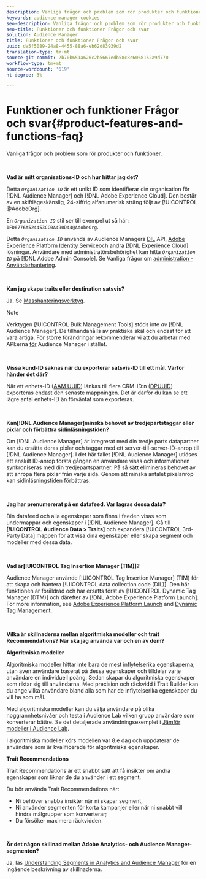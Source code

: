 ```yaml
---
description: Vanliga frågor och problem som rör produkter och funktioner.
keywords: audience manager cookies
seo-description: Vanliga frågor och problem som rör produkter och funktioner.
seo-title: Funktioner och funktioner Frågor och svar
solution: Audience Manager
title: Funktioner och funktioner Frågor och svar
uuid: da5f5089-24a8-4455-88a6-eb62d83939d2
translation-type: tm+mt
source-git-commit: 2b70b651a626c2b5667edb58c8c6068152a9d770
workflow-type: tm+mt
source-wordcount: '619'
ht-degree: 3%

---
```



# Funktioner och funktioner Frågor och svar{#product-features-and-functions-faq}

Vanliga frågor och problem som rör produkter och funktioner.

 

<!-- 

faq_features_functions.xml

 -->

**Vad är mitt organisations-ID och hur hittar jag det?**

Detta *`Organization ID`* är ett unikt ID som identifierar din organisation för [!DNL Audience Manager] och [!DNL Adobe Experience Cloud]. Den består av en skiftlägeskänslig, 24-siffrig alfanumerisk sträng följt av [!UICONTROL @AdobeOrg].

En *`Organization ID`* stil ser till exempel ut så här: `1FD6776A524453CC0A490D44@AdobeOrg`.

Detta *`Organization ID`* används av Audience Managers [DIL](../dil/dil-overview.md) API, [Adobe Experience Platform Identity Service](https://docs.adobe.com/content/help/en/id-service/using/home.html)och andra [!DNL Experience Cloud] lösningar. Användare med administratörsbehörighet kan hitta *`Organization ID`* på [!DNL Adobe Admin Console]. Se Vanliga frågor om [administration - Användarhantering](https://docs.adobe.com/content/help/en/core-services/interface/manage-users-and-products/admin-getting-started.html).

 

**Kan jag skapa traits eller destination satsvis?**

Ja. Se [Masshanteringsverktyg](../reference/bulk-management-tools/bulk-management-intro.md).

>[!NOTE]
>
>Verktygen [!UICONTROL Bulk Management Tools] stöds inte *av* [!DNL Audience Manager]. De tillhandahålls av praktiska skäl och endast för att vara artiga. För större förändringar rekommenderar vi att du arbetar med API:erna [för](../api/api.md) Audience Manager i stället.

 

**Vissa kund-ID saknas när du exporterar satsvis-ID till ett mål. Varför händer det där?**

När ett enhets-ID ([AAM UUID](../reference/ids-in-aam.md)) länkas till flera CRM-ID:n ([DPUUID](../reference/ids-in-aam.md)) exporteras endast den senaste mappningen. Det är därför du kan se ett lägre antal enhets-ID än förväntat som exporteras.

 

**Kan[!DNL Audience Manager]minska behovet av tredjepartstaggar eller pixlar och förbättra sidinläsningstiden?**

Om [!DNL Audience Manager] är integrerat med din tredje parts datapartner kan du ersätta deras pixlar och taggar med ett server-till-server-ID-anrop till [!DNL Audience Manager]. I det här fallet [!DNL Audience Manager] utlöses ett enskilt ID-anrop första gången en användare visas och informationen synkroniseras med din tredjepartspartner. På så sätt elimineras behovet av att anropa flera pixlar från varje sida. Genom att minska antalet pixelanrop kan sidinläsningstiden förbättras.

 

**Jag har prenumererat på en datafeed. Var lagras dessa data?**

Din datafeed och alla egenskaper som finns i feeden visas som undermappar och egenskaper i [!DNL Audience Manager]. Gå till **[!UICONTROL Audience Data > Traits]** och expandera [!UICONTROL 3rd-Party Data] mappen för att visa dina egenskaper eller skapa segment och modeller med dessa data.

 

**Vad är[!UICONTROL Tag Insertion Manager (TIM)]?**

Audience Manager använde [!UICONTROL Tag Insertion Manager] (TIM) för att skapa och hantera [!UICONTROL data collection code (DIL)]. Den här funktionen är föråldrad och har ersatts först av [!UICONTROL Dynamic Tag Manager (DTM)] och därefter av [!DNL Adobe Experience Platform Launch]. For more information, see [Adobe Experience Platform Launch](https://docs.adobelaunch.com/) and [Dynamic Tag Management](https://docs.adobe.com/content/help/en/dtm/using/dtm-home.html).

 

**Vilka är skillnaderna mellan algoritmiska modeller och trait Recommendations? När ska jag använda var och en av dem?**

**Algoritmiska modeller**

Algoritmiska modeller hittar inte bara de mest inflytelserika egenskaperna, utan även användare baserat på dessa egenskaper och tilldelar varje användare en individuell poäng. Sedan skapar du algoritmiska egenskaper som riktar sig till användarna. Med precision och räckvidd i Trait Builder kan du ange vilka användare bland alla som har de inflytelserika egenskaper du vill ha som mål.

Med algoritmiska modeller kan du välja användare på olika noggrannhetsnivåer och testa i Audience Lab vilken grupp användare som konverterar bättre. Se det detaljerade användningsexemplet i [Jämför modeller i Audience Lab](../features/audience-lab/audience-lab-use-cases.md#compare-models).

I algoritmiska modeller körs modellen var 8:e dag och uppdaterar de användare som är kvalificerade för algoritmiska egenskaper.

**Trait Recommendations**

Trait Recommendations är ett snabbt sätt att få insikter om andra egenskaper som liknar de du använder i ett segment.

Du bör använda Trait Recommendations när:

* Ni behöver snabba insikter när ni skapar segment,
* Ni använder segmenten för korta kampanjer eller när ni snabbt vill hindra målgrupper som konverterar;
* Du försöker maximera räckvidden.

 

**Är det någon skillnad mellan Adobe Analytics- och Audience Manager-segmenten?**

Ja, läs [Understanding Segments in Analytics and Audience Manager](https://docs.adobe.com/content/help/en/analytics/integration/audience-analytics/audience-analytics-workflow/aam-analytics-segments.html) för en ingående beskrivning av skillnaderna.
